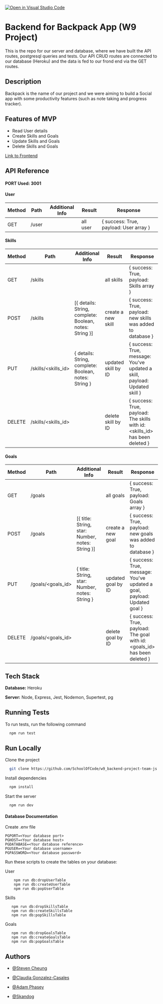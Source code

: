 [![Open in Visual Studio Code](https://classroom.github.com/assets/open-in-vscode-c66648af7eb3fe8bc4f294546bfd86ef473780cde1dea487d3c4ff354943c9ae.svg)](vscode://https://github.com/SchoolOfCode/w9_backend-project-team-js.git)

# Backend for Backpack App (W9 Project) 

This is the repo for our server and database, where we have built the API routes, postgresql queries and tests. Our API CRUD routes are connected to our database (Heroku) and the data is fed to our frond end via the GET routes.

## Description
Backpack is the name of our project and we were aiming to build a Social app with some productivity features (such as note taking and progress tracker).

## Features of MVP
- Read User details
- Create Skills and Goals
- Update Skills and Goals
- Delete Skills and Goals


[Link to Frontend](https://github.com/SchoolOfCode/w9_frontend-project-team-js)


## API Reference

#### PORT Used: 3001

#### User

| Method | Path                 | Additional Info | Result                                    | Response                                    |
| ------ | -------------------- | --------------- | ----------------------------------------- | ------------------------------------------- |
| GET    | /user                |                 | all user                                  | { success: True, payload: User array }      |

#### Skills

| Method | Path                 | Additional Info | Result                                    | Response                                    |
| ------ | -------------------- | --------------- | ----------------------------------------- | ------------------------------------------- |
| GET    | /skills              |                 | all skills                                | { success: True, payload: Skills array }    |
| POST   | /skills              | [{ details: String, complete: Boolean, notes: String }]        | create a new skill                        | { success: True, payload: new skills was added to database  } |
| PUT    | /skills/<skills_id>  | { details: String, complete: Boolean, notes: String }        | updated skill by ID                       | { success: True, message: You've updated a skill, payload: Updated skill  }       |
| DELETE | /skills/<skills_id>  |                 | delete skill by ID                            | { success: True, payload: The skills with id: <skills_id> has been deleted }       |

#### Goals

| Method | Path                 | Additional Info | Result                                    | Response                                    |
| ------ | -------------------- | --------------- | ----------------------------------------- | ------------------------------------------- |
| GET    | /goals              |                 | all goals                                | { success: True, payload: Goals array }    |
| POST   | /goals              | [{ title: String, star: Number, notes: String }]        | create a new goal                        | { success: True, payload: new goals was added to database  } |
| PUT    | /goals/<goals_id>  | { title: String, star: Number, notes: String }        | updated goal by ID                       | { success: True, message: You've updated a goal, payload: Updated goal  }       |
| DELETE | /goals/<goals_id>  |                 | delete goal by ID                            | { success: True, payload: The goal with id: <goals_id> has been deleted }       |


## Tech Stack

**Database:** Heroku

**Server:** Node, Express, Jest, Nodemon, Supertest, pg




## Running Tests

To run tests, run the following command

```bash
  npm run test
```



## Run Locally

Clone the project

```bash
  git clone https://github.com/SchoolOfCode/w9_backend-project-team-js
```

Install dependencies

```bash
  npm install
```

Start the server

```bash
  npm run dev
```

#### Database Documentation

Create .env file

```
PGPORT=<Your database port>
PGHOST=<Your database host>
PGDATABASE=<Your database reference>
PGUSER=<Your database username>
PGPASSWORD=<Your database password>
```

Run these scripts to create the tables on your database:

User
```
    npm run db:dropUserTable
    npm run db:createUserTable
    npm run db:popUserTable
```

Skills

```
   npm run db:dropSkillsTable
   npm run db:createSkillsTable
   npm run db:popSkillsTable
```

Goals

```
   npm run db:dropGoalsTable
   npm run db:createGoalsTable
   npm run db:popGoalsTable
```


## Authors

- [@Steven Cheung](https://github.com/StevenCK1)

- [@Claudia Gonzalez-Casales](https://github.com/ClaudiaGC1339)

- [@Adam Phasey](https://github.com/AdamPhasey)

- [@Skandog](https://github.com/skandog)







